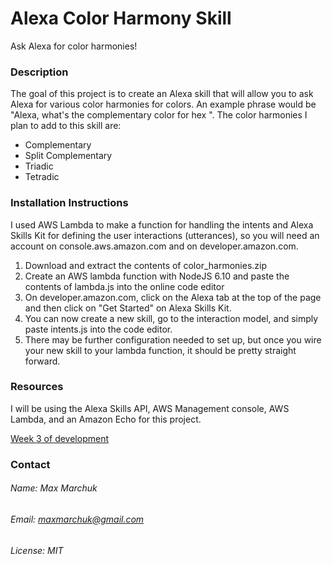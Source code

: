 # Alexa Color Harmony Skill
Ask Alexa for color harmonies!
### Description 
The goal of this project is to create an Alexa skill that will allow you to ask Alexa for various color harmonies for colors. An example phrase would be "Alexa, what's the complementary color for hex <some hex color code>".
The color harmonies I plan to add to this skill are:
* Complementary
* Split Complementary
* Triadic
* Tetradic

### Installation Instructions
I used AWS Lambda to make a function for handling the intents and Alexa Skills Kit for defining the user interactions (utterances), so you will need an account on console.aws.amazon.com and on developer.amazon.com. 
1. Download and extract the contents of color_harmonies.zip
2. Create an AWS lambda function with NodeJS 6.10 and paste the contents of lambda.js into the online code editor
3. On developer.amazon.com, click on the Alexa tab at the top of the page and then click on "Get Started" on Alexa Skills Kit.
4. You can now create a new skill, go to the interaction model, and simply paste intents.js into the code editor.
5. There may be further configuration needed to set up, but once you wire your new skill to your lambda function, it should be pretty straight forward.

### Resources
I will be using the Alexa Skills API, AWS Management console, AWS Lambda, and an Amazon Echo for this project. 

[Week 3 of development](https://github.com/maxmarchuk/alexa-color-harmonies/blob/master/week3report.md)


### Contact
###### Name: Max Marchuk
###### Email: maxmarchuk@gmail.com
###### License: MIT

